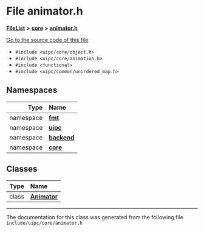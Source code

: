 

# File animator.h



[**FileList**](files.md) **>** [**core**](dir_eca9d1283f7cad9ff89c5ab44937d4d9.md) **>** [**animator.h**](animator_8h.md)

[Go to the source code of this file](animator_8h_source.md)



* `#include <uipc/core/object.h>`
* `#include <uipc/core/animation.h>`
* `#include <functional>`
* `#include <uipc/common/unordered_map.h>`













## Namespaces

| Type | Name |
| ---: | :--- |
| namespace | [**fmt**](namespacefmt.md) <br> |
| namespace | [**uipc**](namespaceuipc.md) <br> |
| namespace | [**backend**](namespaceuipc_1_1backend.md) <br> |
| namespace | [**core**](namespaceuipc_1_1core.md) <br> |


## Classes

| Type | Name |
| ---: | :--- |
| class | [**Animator**](classuipc_1_1core_1_1_animator.md) <br> |



















































------------------------------
The documentation for this class was generated from the following file `include/uipc/core/animator.h`

